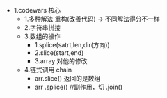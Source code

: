 -   1.codewars 核心
    -   1.多种解法 重构(改善代码) -> 不同解法得分不一样
    -   2.字符串拼接
    -   3.数组的操作 
        -   1.splice(satrt,len,dir(方向))
        -   2.slice(start,end)
        -   3.array 对他的修改
    -   4.链式调用 chain
        -   arr.slice() 返回的是数组
        -   arr
            .splice() //副作用，切
            .join()  
